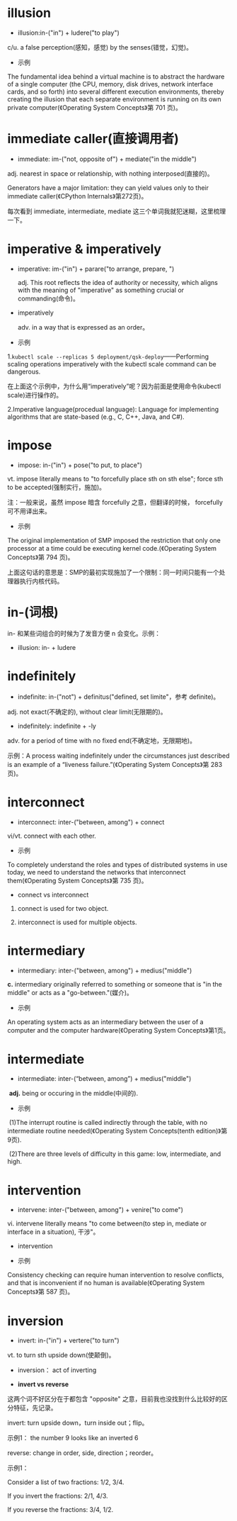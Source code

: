 # illusion

- illusion:in-("in") + ludere("to play")

c/u. a false perception(感知，感觉) by the senses(错觉，幻觉)。

- 示例

The fundamental idea behind a virtual machine is to abstract the hardware of a single computer (the CPU, memory, disk drives, network interface cards, and so forth) into several different execution environments, thereby creating the illusion that each separate environment is running on its own private computer(《Operating System Concepts》第 701 页)。

# immediate caller(直接调用者)

- immediate: im-("not, opposite of") + mediate("in the middle")

adj. nearest in space or relationship, with nothing interposed(直接的)。

Generators have a major limitation: they can yield values only to their immediate caller(《CPython Internals》第272页)。

每次看到 immediate, intermediate, mediate 这三个单词我就犯迷糊，这里梳理一下。

# imperative &  imperatively

- imperative: im-("in") + parare("to arrange, prepare, ")

  adj. This root reflects the idea of authority or necessity, which aligns with the meaning of "imperative" as something crucial or commanding(命令)。

- imperatively

  adv. in a way that is expressed as an order。


- 示例

1.`kubectl scale --replicas 5 deployment/qsk-deploy`——Performing scaling operations imperatively with the kubectl scale command can be dangerous.

在上面这个示例中，为什么用“imperatively”呢？因为前面是使用命令(kubectl scale)进行操作的。

2.Imperative language(procedual language): Language for implementing algorithms that are state-based (e.g., C, C++, Java, and C#).

# impose

- impose: in-("in") + pose("to put, to place")

vt. impose literally means to "to forcefully place sth on sth else"; force sth to be accepted(强制实行，施加)。

注：一般来说，虽然 impose 暗含 forcefully 之意，但翻译的时候， forcefully 可不用译出来。

- 示例

The original implementation of SMP imposed the restriction that only one processor at a time could be executing kernel code.(《Operating System Concepts》第 794 页)。

上面这句话的意思是：SMP的最初实现施加了一个限制：同一时间只能有一个处理器执行内核代码。

# in-(词根)

in- 和某些词组合的时候为了发音方便 n 会变化。示例：

- illusion: in- + ludere

# indefinitely

- indefinite: in-("not") + definitus("defined, set limite"，参考 definite)。

adj. not exact(不确定的), without clear limit(无限期的)。

- indefinitely: indefinite + -ly

adv. for a period of time with no fixed end(不确定地，无限期地)。

示例：A process waiting indefinitely under the circumstances just described is an example of a “liveness failure.”(《Operating System Concepts》第 283 页)。

# interconnect

- interconnect: inter-("between, among") + connect

vi/vt. connect with each other.

- 示例

To completely understand the roles and types of distributed systems in use today, we need to understand the networks that interconnect them(《Operating System Concepts》第 735 页)。

- connect vs interconnect

1. connect is used for two object.

2. interconnect is used for multiple objects.

# intermediary

- intermediary: inter-("between, among") + medius("middle")

**c.** intermediary originally referred to something or someone that is "in the middle" or acts as a "go-between."(媒介)。

- 示例

An operating system acts as an intermediary between the user of a computer and the computer hardware(《Operating System Concepts》第1页。 

# intermediate

- intermediate: inter-(“between, among”) + medius("middle")

​	**adj.**  being or occuring in the middle(中间的).

- 示例

​	(1)The interrupt routine is called indirectly through the table, with no intermediate routine needed(《Operating System Concepts(tenth edition)》第9页).

​	(2)There are three levels of difficulty in this game: low, intermediate, and high.

# intervention

- intervene: inter-("between, among") + venire("to  come")

vi. intervene literally means "to come between(to step in, mediate or interface in a situation), 干涉"。

- intervention

- 示例

Consistency checking can require human intervention to resolve conflicts, and that is inconvenient if no human is available(《Operating System Concepts》第 587 页)。

# inversion

- invert: in-("in") + vertere("to turn")

vt. to turn sth upside down(使颠倒)。

- inversion： act of inverting

- **invert vs reverse**

这两个词不好区分在于都包含 "opposite" 之意，目前我也没找到什么比较好的区分特征，先记录。

invert: turn upside down，turn inside out；flip。

示例1： the number 9 looks like an inverted 6

reverse: change in order, side, direction；reorder。

示例1： 

Consider a list of two fractions: 1/2, 3/4.

If you invert the fractions: 2/1, 4/3.

If you reverse the fractions: 3/4, 1/2.

